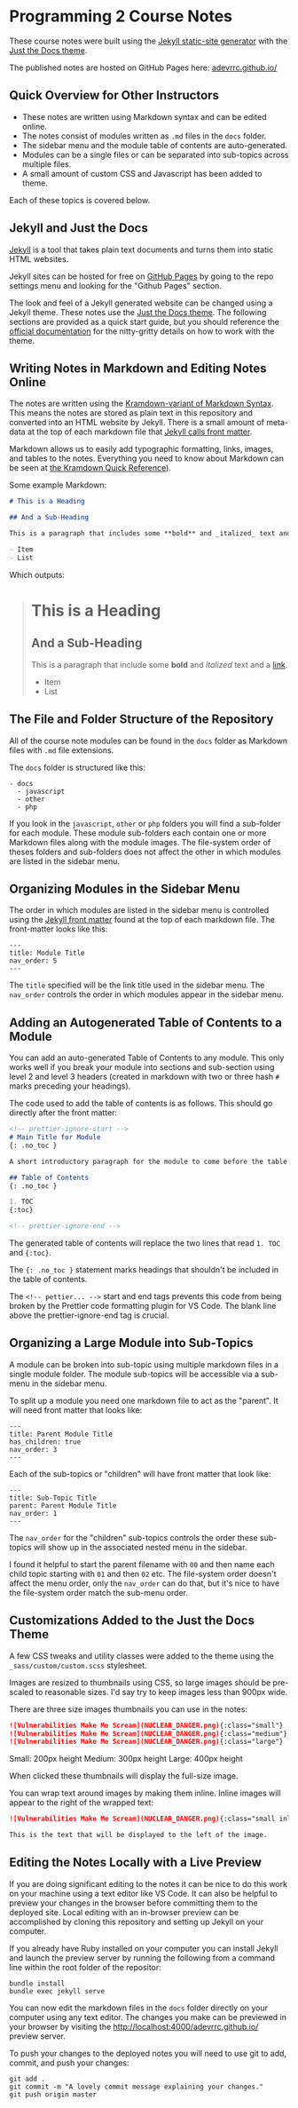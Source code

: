# Programming 2 Course Notes

These course notes were built using the [Jekyll static-site generator](https://jekyllrb.com/) with the [Just the Docs theme](https://pmarsceill.github.io/just-the-docs/).

The published notes are hosted on GitHub Pages here: [adevrrc.github.io/](https://adevrrc.github.io)

## Quick Overview for Other Instructors

- These notes are written using Markdown syntax and can be edited online.
- The notes consist of modules written as `.md` files in the `docs` folder.
- The sidebar menu and the module table of contents are auto-generated.
- Modules can be a single files or can be separated into sub-topics across multiple files.
- A small amount of custom CSS and Javascript has been added to theme.

Each of these topics is covered below.

## Jekyll and Just the Docs

[Jekyll](https://jekyllrb.com/) is a tool that takes plain text documents and turns them into static HTML websites.

Jekyll sites can be hosted for free on [GitHub Pages](https://pages.github.com/) by going to the repo settings menu and looking for the "Github Pages" section.

The look and feel of a Jekyll generated website can be changed using a Jekyll theme. These notes use the [Just the Docs theme](https://pmarsceill.github.io/just-the-docs/). The following sections are provided as a quick start guide, but you should reference the [official documentation](https://pmarsceill.github.io/just-the-docs/) for the nitty-gritty details on how to work with the theme.

## Writing Notes in Markdown and Editing Notes Online

The notes are written using the [Kramdown-variant of Markdown Syntax](https://kramdown.gettalong.org/quickref.html). This means the notes are stored as plain text in this repository and converted into an HTML website by Jekyll. There is a small amount of meta-data at the top of each markdown file that [Jekyll calls front matter](https://jekyllrb.com/docs/front-matter/).

Markdown allows us to easily add typographic formatting, links, images, and tables to the notes. Everything you need to know about Markdown can be seen at [the Kramdown Quick Reference](https://kramdown.gettalong.org/quickref.html)).

Some example Markdown:

```markdown
# This is a Heading

## And a Sub-Heading

This is a paragraph that includes some **bold** and _italized_ text and a [link](http://stungeye.com).

- Item
- List
```

Which outputs:

> # This is a Heading
>
> ## And a Sub-Heading
>
> This is a paragraph that include some **bold** and _italized_ text and a [link](http://stungeye.com).
>
> - Item
> - List

## The File and Folder Structure of the Repository

All of the course note modules can be found in the `docs` folder as Markdown files with `.md` file extensions.

The `docs` folder is structured like this:

```
- docs
  - javascript
  - other
  - php
```

If you look in the `javascript`, `other` or `php` folders you will find a sub-folder for each module. These module sub-folders each contain one or more Markdown files along with the module images. The file-system order of theses folders and sub-folders does not affect the other in which modules are listed in the sidebar menu.

## Organizing Modules in the Sidebar Menu

The order in which modules are listed in the sidebar menu is controlled using the [Jekyll front matter](https://jekyllrb.com/docs/front-matter/) found at the top of each markdown file. The front-matter looks like this:

```
---
title: Module Title
nav_order: 5
---
```

The `title` specified will be the link title used in the sidebar menu. The `nav_order` controls the order in which modules appear in the sidebar menu.

## Adding an Autogenerated Table of Contents to a Module

You can add an auto-generated Table of Contents to any module. This only works well if you break your module into sections and sub-section using level 2 and level 3 headers (created in markdown with two or three hash `#` marks preceding your headings).

The code used to add the table of contents is as follows. This should go directly after the front matter:

```markdown
<!-- prettier-ignore-start -->
# Main Title for Module 
{: .no_toc }

A short introductory paragraph for the module to come before the table of contents.

## Table of Contents
{: .no_toc }

1. TOC
{:toc}

<!-- prettier-ignore-end -->
```

The generated table of contents will replace the two lines that read `1. TOC` and `{:toc}`.

The `{: .no_toc }` statement marks headings that shouldn't be included in the table of contents.

The `<!-- pettier... -->` start and end tags prevents this code from being broken by the Prettier code formatting plugin for VS Code. The blank line above the prettier-ignore-end tag is crucial.

## Organizing a Large Module into Sub-Topics

A module can be broken into sub-topic using multiple markdown files in a single module folder. The module sub-topics will be accessible via a sub-menu in the sidebar menu.

To split up a module you need one markdown file to act as the "parent". It will need front matter that looks like:

```
---
title: Parent Module Title
has_children: true
nav_order: 3
---
```

Each of the sub-topics or "children" will have front matter that look like:

```
---
title: Sub-Topic Title
parent: Parent Module Title
nav_order: 1
---
```

The `nav_order` for the "children" sub-topics controls the order these sub-topics will show up in the associated nested menu in the sidebar.

I found it helpful to start the parent filename with `00` and then name each child topic starting with `01` and then `02` etc. The file-system order doesn't affect the menu order, only the `nav_order` can do that, but it's nice to have the file-system order match the sub-menu order.

## Customizations Added to the Just the Docs Theme

A few CSS tweaks and utility classes were added to the theme using the `_sass/custom/custom.scss` stylesheet.

Images are resized to thumbnails using CSS, so large images should be pre-scaled to reasonable sizes. I'd say try to keep images less than 900px wide.

There are three size images thumbnails you can use in the notes:

```markdown
![Vulnerabilities Make Me Scream](NUCLEAR_DANGER.png){:class="small"}
![Vulnerabilities Make Me Scream](NUCLEAR_DANGER.png){:class="medium"}
![Vulnerabilities Make Me Scream](NUCLEAR_DANGER.png){:class="large"}
```

Small: 200px height
Medium: 300px height
Large: 400px height

When clicked these thumbnails will display the full-size image.

You can wrap text around images by making them inline. Inline images will appear to the right of the wrapped text:

```markdown
![Vulnerabilities Make Me Scream](NUCLEAR_DANGER.png){:class="small inline"}

This is the text that will be displayed to the left of the image.
```

## Editing the Notes Locally with a Live Preview

If you are doing significant editing to the notes it can be nice to do this work on your machine using a text editor like VS Code. It can also be helpful to preview your changes in the browser before committing them to the deployed site. Local editing with an in-browser preview can be accomplished by cloning this repository and setting up Jekyll on your computer.

If you already have Ruby installed on your computer you can install Jekyll and launch the preview server by running the following from a command line within the root folder of the repositor:

```
bundle install
bundle exec jekyll serve
```

You can now edit the markdown files in the `docs` folder directly on your computer using any text editor. The changes you make can be previewed in your browser by visiting the [http://localhost:4000/adevrrc.github.io/](http://localhost:4000/adevrrc.github.io/) preview server.

To push your changes to the deployed notes you will need to use git to add, commit, and push your changes:

```
git add .
git commit -m "A lovely commit message explaining your changes."
git push origin master
```
